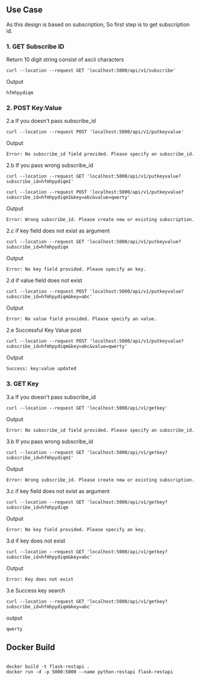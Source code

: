 ## Use Case
As this design is based on subscription, So first step is to get subscription id.
### 1. GET Subscribe ID
Return 10 digit string consist of ascii characters
```
curl --location --request GET 'localhost:5000/api/v1/subscribe'
```
Output
```
hfmhpydiqm
```
### 2. POST Key:Value

2.a If you doesn't pass subscribe_id

```
curl --location --request POST 'localhost:5000/api/v1/putkeyvalue'
```
Output
```
Error: No subscribe_id field provided. Please specify an subscribe_id.
```

2.b If you pass wrong subscribe_id
```
curl --location --request GET 'localhost:5000/api/v1/putkeyvalue?subscribe_id=hfmhpydiqm1'

curl --location --request POST 'localhost:5000/api/v1/putkeyvalue?subscribe_id=hfmhpydiqm1&key=abc&value=qwerty'

```
Output
```
Error: Wrong subscribe_id. Please create new or existing subscription.
```
2.c if key field does not exist as argument
```
curl --location --request GET 'localhost:5000/api/v1/putkeyvalue?subscribe_id=hfmhpydiqm
```
Output
```
Error: No key field provided. Please specify an key.
```
2.d if value field does not exist
```
curl --location --request POST 'localhost:5000/api/v1/putkeyvalue?subscribe_id=hfmhpydiqm&key=abc'
```
Output
```
Error: No value field provided. Please specify an value.
```
2.e Successful Key Value post
```
curl --location --request POST 'localhost:5000/api/v1/putkeyvalue?subscribe_id=hfmhpydiqm&key=abc&value=qwerty'
```
Output
```
Success: key:value updated
```

### 3. GET Key

3.a If you doesn't pass subscribe_id

```
curl --location --request GET 'localhost:5000/api/v1/getkey'
```
Output
```
Error: No subscribe_id field provided. Please specify an subscribe_id.
```

3.b If you pass wrong subscribe_id
```
curl --location --request GET 'localhost:5000/api/v1/getkey?subscribe_id=hfmhpydiqm1'
```
Output
```
Error: Wrong subscribe_id. Please create new or existing subscription.
```
3.c if key field does not exist as argument
```
curl --location --request GET 'localhost:5000/api/v1/getkey?subscribe_id=hfmhpydiqm
```
Output
```
Error: No key field provided. Please specify an key.
```
3.d if key does not exist
```
curl --location --request GET 'localhost:5000/api/v1/getkey?subscribe_id=hfmhpydiqm&key=abc'
```
Output
```
Error: Key does not exist
```
3.e Success key search
```
curl --location --request GET 'localhost:5000/api/v1/getkey?subscribe_id=hfmhpydiqm&key=abc'
```
output
```
qwerty
```
## Docker Build
```

docker build -t flask-restapi .
docker run -d -p 5000:5000 --name python-restapi flask-restapi

```